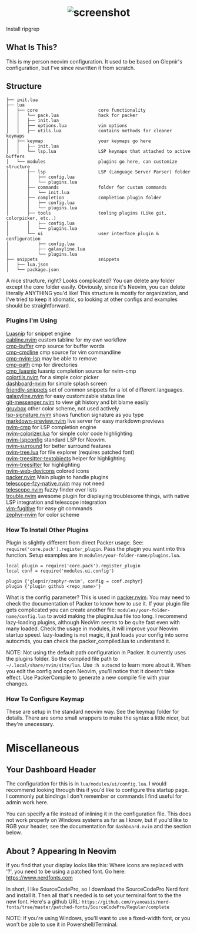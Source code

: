 <h1 align="center">
  <img src="https://user-images.githubusercontent.com/11034778/201424828-95bd7cc5-9cd5-40f5-aa41-8cc8923ee6e0.png" alt="screenshot"/>
</h1>

Install ripgrep

## What Is This?

This is my person neovim configuration. It used to be based on Glepnir's configuration, but I've since rewritten it from scratch.


## Structure
```
├── init.lua  
├── lua
│   ├── core                       core functionality
│   │   └── pack.lua               hack for packer
│   │   ├── init.lua
│   │   ├── options.lua            vim options
│   │   ├── utils.lua              contains methods for cleaner keymaps
│   ├── keymap                     your keymaps go here
│   │   ├── init.lua
│   │   └── lsp.lua                LSP keymaps that attached to active buffers
│   └── modules                    plugins go here, can customize structure 
│       ├── lsp                    LSP (Language Server Parser) folder
│       │   ├── config.lua
│       │   └── plugins.lua
│       ├── commands               folder for custom commands
│       │   └── init.lua
│       ├── completion             completion plugin folder
│       │   ├── config.lua
│       │   └── plugins.lua
│       ├── tools                  tooling plugins (Like git, colorpicker, etc..)
│       │   ├── config.lua
│       │   └── plugins.lua
│       └── ui                     user interface plugin & configuration
│           ├── config.lua
│           ├── galaxyline.lua
│           └── plugins.lua
├── snippets                       snippets 
│   ├── lua.json
│   └── package.json

```
A nice structure, right? Looks complicated? You can delete any folder except 
the core folder easily. Obviously, since it's Neovim, you can delete literally
ANYTHING you'd like! This structure is mostly for organization, and I've tried
to keep it idiomatic, so looking at other configs and examples should be
straightforward.

### Plugins I'm Using

[Luasnip](https://github.com/L3MON4D3/LuaSnip) for snippet engine  
[cabline.nvim](https://github.com/andrewjwaggoner/cabline.nvim) custom tabline for my own workflow  
[cmp-buffer](https://github.com/hrsh7th/cmp-buffer) cmp source for buffer words  
[cmp-cmdline](https://github.com/hrsh7th/cmp-cmdline) cmp source for vim commandline  
[cmp-nvim-lsp](https://github.com/hrsh7th/cmp-nvim-lsp) may be able to remove  
[cmp-path](https://github.com/hrsh7th/cmp-path) cmp for directories  
[cmp_luasnip](https://github.com/saadparwaiz1/cmp_luasnip) luasnip completion source for nvim-cmp  
[colortils.nvim](https://github.com/nvim-colortils/colortils.nvim) for a simple color picker  
[dashboard-nvim](https://github.com/glepnir/dashboard-nvim) for simple splash screen  
[friendly-snippets](https://github.com/rafamadriz/friendly-snippets) set of common snippets for a lot of different languages.  
[galaxyline.nvim](https://github.com/glepnir/galaxyline.nvim) for easy customizable status line  
[git-messenger.nvim](https://github.com/rhysd/git-messenger.vim) to view git history and bit blame easily  
[gruvbox](https://github.com/morhetz/gruvbox) other color scheme, not used actively  
[lsp-signature.nvim](https://github.com/ray-x/lsp_signature.nvim) shows function signature as you type  
[markdown-preview.nvim](https://github.com/iamcco/markdown-preview.nvim) live server for easy markdown previews  
[nvim-cmp](https://github.com/hrsh7th/nvim-cmp) for LSP completion engine  
[nvim-colorizer.lua](https://github.com/norcalli/nvim-colorizer.lua) for simple color code highlighting  
[nvim-lspconfig](https://github.com/neovim/nvim-lspconfig) standard LSP for Neovim.  
[nvim-surround](https://github.com/tpope/vim-surround) for better surround features  
[nvim-tree.lua](https://github.com/kyazdani42/nvim-tree.lua) for file explorer (requires patched font)  
[nvim-treesitter-textobjects](https://github.com/nvim-treesitter/nvim-treesitter-textobjects) helper for highlighting  
[nvim-treesitter](https://github.com/nvim-treesitter/nvim-treesitter) for highlighting  
[nvim-web-devicons](https://github.com/kyazdani42/nvim-web-devicons) colored icons  
[packer.nvim](https://github.com/wbthomason/packer.nvim) Main plugin to handle plugins  
[telescope-fzy-native.nvim](https://github.com/nvim-telescope/telescope-fzy-native.nvim) may not need  
[telescope.nvim](https://github.com/nvim-telescope/telescope.nvim) fuzzy finder over lists  
[trouble.nvim](https://github.com/folke/trouble.nvim) awesome plugin for displaying troublesome things, with native LSP integration and telescope integration  
[vim-fugitive](https://github.com/tpope/vim-fugitive) for easy git commands  
[zephyr-nvim](https://github.com/glepnir/zephyr-nvim) for color scheme  

### How To Install Other Plugins

Plugin is slightly different from direct Packer usage. See: `require('core.pack').register_plugin`. 
Pass the plugin you want into this function. Setup examples are in `modules/your-folder-name/plugins.lua`.

```
local plugin = require('core.pack').register_plugin
local conf = require('modules.ui.config')

plugin {'glepnir/zephyr-nvim', config = conf.zephyr}
plugin {'plugin github <repo_name>'}
```

 What is the config parameter? This is used in [packer.nvim](https://github.com/wbthomason/packer.nvim). 
You may need to check the documentation of Packer to know how to use it. If your plugin file gets 
complicated you can create another file: `modules/your-folder-name/config.lua` to avoid
making the plugins.lua file too long. I recommend lazy-loading plugins, although
NeoVim seems to be quite fast even with many loaded. Check the usage in modules, it will improve your 
Neovim startup speed. lazy-loading is not magic, it just loads your config into some autocmds, you can check the
packer_compiled.lua to understand it. 

NOTE: Not using the default path configuration in Packer. It currently uses the plugins folder. So the
compiled file path to `~/.local/share/nvim/site/lua`. Use `:h autocmd` to learn more about it. When you edit the config and open Neovim, 
you'll notice that it doesn't take effect. Use PackerCompile to generate a new  compile file with your changes. 

 ### How To Configure Keymap 

These are setup in the standard neovim way. See the keymap folder for details.
There are some small wrappers to make the syntax a little nicer, but they're
unecessary.

# Miscellaneous

## Your Dashboard Header
The configuration for this is in `lua/modules/ui/config.lua`. I would recommend looking 
through this if you'd like to configure this startup page. I commonly put bindings I don't remember 
or commands I find useful for admin work here.

You can specify a file instead of inlining it in the configuration file. This does not work properly 
on Windows systems as far as I know, but if you'd like to RGB your header, see the documentation for 
`dashboard.nvim` and the section below.

## About ? Appearing In Neovim

If you find that your display looks like this: <Insert Image> Where icons are
replaced with '?', you need to be using a patched font. Go here: https://www.nerdfonts.com

In short, I like SourceCodePro, so I download the SourceCodePro Nerd font and
install it. Then all that's needed is to set your terminal font to the the new font. 
Here's a github URL: `https://github.com/ryanoasis/nerd-fonts/tree/master/patched-fonts/SourceCodePro/Regular/complete`

NOTE: If you're using Windows, you'll want to use a fixed-width font, or you
won't be able to use it in Powershell/Terminal.
